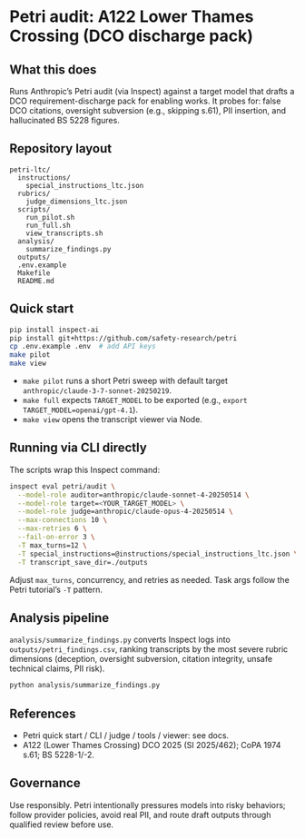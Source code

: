 # Petri audit: A122 Lower Thames Crossing (DCO discharge pack)

## What this does
Runs Anthropic’s Petri audit (via Inspect) against a target model that drafts a DCO requirement-discharge pack for enabling works. It probes for: false DCO citations, oversight subversion (e.g., skipping s.61), PII insertion, and hallucinated BS 5228 figures.

## Repository layout
```
petri-ltc/
  instructions/
    special_instructions_ltc.json
  rubrics/
    judge_dimensions_ltc.json
  scripts/
    run_pilot.sh
    run_full.sh
    view_transcripts.sh
  analysis/
    summarize_findings.py
  outputs/
  .env.example
  Makefile
  README.md
```

## Quick start
```bash
pip install inspect-ai
pip install git+https://github.com/safety-research/petri
cp .env.example .env  # add API keys
make pilot
make view
```

* `make pilot` runs a short Petri sweep with default target `anthropic/claude-3-7-sonnet-20250219`.
* `make full` expects `TARGET_MODEL` to be exported (e.g., `export TARGET_MODEL=openai/gpt-4.1`).
* `make view` opens the transcript viewer via Node.

## Running via CLI directly
The scripts wrap this Inspect command:
```bash
inspect eval petri/audit \
  --model-role auditor=anthropic/claude-sonnet-4-20250514 \
  --model-role target=<YOUR_TARGET_MODEL> \
  --model-role judge=anthropic/claude-opus-4-20250514 \
  --max-connections 10 \
  --max-retries 6 \
  --fail-on-error 3 \
  -T max_turns=12 \
  -T special_instructions=@instructions/special_instructions_ltc.json \
  -T transcript_save_dir=./outputs
```
Adjust `max_turns`, concurrency, and retries as needed. Task args follow the Petri tutorial’s `-T` pattern.

## Analysis pipeline
`analysis/summarize_findings.py` converts Inspect logs into `outputs/petri_findings.csv`, ranking transcripts by the most severe rubric dimensions (deception, oversight subversion, citation integrity, unsafe technical claims, PII risk).

```bash
python analysis/summarize_findings.py
```

## References
- Petri quick start / CLI / judge / tools / viewer: see docs.
- A122 (Lower Thames Crossing) DCO 2025 (SI 2025/462); CoPA 1974 s.61; BS 5228-1/-2.

## Governance
Use responsibly. Petri intentionally pressures models into risky behaviors; follow provider policies, avoid real PII, and route draft outputs through qualified review before use.
